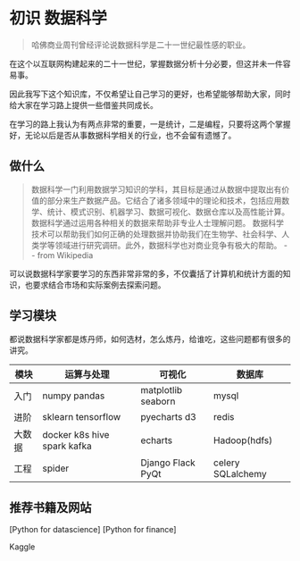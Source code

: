 # 初识 数据科学

> 哈佛商业周刊曾经评论说数据科学是二十一世纪最性感的职业。

在这个以互联网构建起来的二十一世纪，掌握数据分析十分必要，但这并未一件容易事。

因此我写下这个知识库，不仅希望让自己学习的更好，也希望能够帮助大家，同时给大家在学习路上提供一些借鉴共同成长。

在学习的路上我认为有两点非常的重要，一是统计，二是编程，只要将这两个掌握好，无论以后是否从事数据科学相关的行业，也不会留有遗憾了。

## 做什么

> 数据科学一门利用数据学习知识的学科，其目标是通过从数据中提取出有价值的部分来生产数据产品。它结合了诸多领域中的理论和技术，包括应用数学、统计、模式识别、机器学习、数据可视化、数据仓库以及高性能计算。数据科学通过运用各种相关的数据来帮助非专业人士理解问题。 数据科学技术可以帮助我们如何正确的处理数据并协助我们在生物学、社会科学、人类学等领域进行研究调研。此外，数据科学也对商业竞争有极大的帮助。 --  from Wikipedia

可以说数据科学家要学习的东西非常非常的多，不仅囊括了计算机和统计方面的知识，也要求结合市场和实际案例去探索问题。

## 学习模块

都说数据科学家都是炼丹师，如何选材，怎么炼丹，给谁吃，这些问题都有很多的讲究。

 |模块|运算与处理|可视化|数据库|
 |-|-|-|-|
 |入门|numpy pandas |matplotlib seaborn|mysql|
 |进阶|sklearn tensorflow|pyecharts d3|redis|
 |大数据|docker k8s hive spark kafka|echarts|Hadoop(hdfs)|
 |工程|spider |Django Flack  PyQt|celery SQLalchemy|

## 推荐书籍及网站

[Python for datascience] [Python for finance] 

Kaggle
